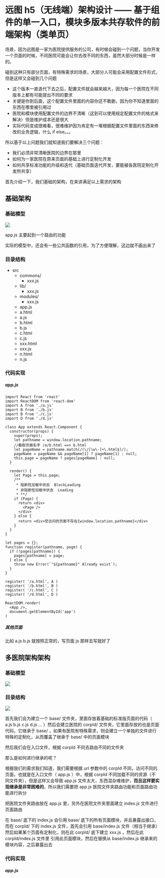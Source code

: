 # 远图 h5（无线端）架构设计 —— 基于组件的单一入口，模块多版本共存软件的前端架构（类单页）
场景，因为远图是一家为医院提供服务的公司，有时候会碰到一个问题，当你开发一个页面的时候，不同医院可能会让你去改不同的东西，虽然大部分时候是一样的。

碰到这种只有部分页面，有特殊需求的场景，大部分人可能会采用配置文件形式，但是这样又会碰到几个问题

* 这个版本一直迭代下去之后，配置文件就会越来越大，因为每一个医院在不同版本上都有可能提出不同的要求
* 关键是你到后面，这个配置文件里面的内容你还不敢删，因为你不知道里面的东西在哪里被引用过
* 医院和模块使用配置文件的边界不清晰（这到可以使用规定配置文件的格式来解决）但是维护成本还是很大
* 实际代码变成很难看，很难维护因为肯定有一堆根据配置文件里面的东西来修改的业务逻辑，什么 if else。。。

所以基于以上问题我们就知道我们要解决三个问题：

* 我们必须非常清晰医院的边界在那里
* 如何为一家医院在原来页面的基础上进行定制化开发
* 如何共享标准功能的升级和迭代（基础页面迭代开发，要能被各医院定制化开发所共享）

首先介绍一下，我们基础的架构，在来讲满足以上需求的架构

## 基础架构
### 基础模型
![](https://front-images.oss-cn-hangzhou.aliyuncs.com/i4/dbc216720ddd7ff499d44406e4523ed8-733-475.png)

app.js 主要起到一个路由的功能

实际的模型中，还会有一些公共函数的引用，为了方便理解，这边就不画出来了

### 目录结构
* src
	* commons/
		* xxx.js
	* lib/
		* xxx.js
	* modules/
		* xxx.js
	* app.js
	* a.html
	* a.js
	* b.html
	* b.js
	* c.html
	* c.js
	* xxx.html
	* xxx.js
	* n.html
	* n.js


### 代码实现
##### app.js
```
import React from 'react'
import ReactDOM from 'react-dom'
import A from './a.js'
import B from './b.js'
import B from './c.js'
import D from './d.js'

class App extends React.Component {
  constructor(props) {
    super(props);
    let pathname = window.location.pathname;
    //截取页面名字 /a/b.html ==> b.html
    let pageName = pathname.match(/(\/[\w\-]+\.html$)/);
    pageName = pageName && pageName[1] ? pageName[1] : null;
    this.page = pageName ? pages[pageName] : null;
  }

  render() {
    let Page = this.page;
    /**
     * 阻断性加载中状态  BlockLoading
     * 非阻断性加载中状态  Loading
     * **/
    if (Page) {
      return <div>
        <Page />
      </div>
    } else {
      return <div>您访问的页面不存在{window.location.pathname}</div>
    }
  }
}

let pages = {};
function register(pathname, page) {
  if (!pages[pathname]) {
    pages[pathname] = page;
  } else {
    throw new Error(`"${pathname}" Already exist`);
  }
}

register( '/a.html', A )
register( '/b.html', B )
register( '/c.html', C )
register( '/d.html', D )

ReactDOM.render(
  <App />,
  document.getElementById('app')
)

```	

##### 其他页面
比如 a.js b.js 就按照正常的，写页面 js 那样去写就好了

## 多医院架构架构
### 基础模型

![](https://front-images.oss-cn-hangzhou.aliyuncs.com/i4/cd84afca237278faf68b47edd78c113c-702-388.png)

### 目录结构
![](https://front-images.oss-cn-hangzhou.aliyuncs.com/i4/8c103fccc4ed723fc8f0a78ebce07460-306-270.jpg)

首先我们会为建立一个 base/ 文件夹，里面存放着基础的标准版页面的代码（ a.js b.js c.js d.js ... ）然后会建立医院的 corpId/ 文件夹，它里面存放的也是页面代码，它继承于 base/ ，如果有医院有特殊需求，则会建立一个单独的文件进行特殊的定制化，从而覆盖了继承于 base/ 中的页面模块

然后我们会在入口文件，根据 corpId 不同去路由不同的文件夹

那么是如何进行继承的呢？

根据我们的需求我们知道，我们需要根据 url 参数中的 corpId 不同，访问不同的页面，也就是在入口文件（ app.js ）中，根据 corpId 不同加载不同的资源（不同文件夹），但是这样又会导致 app.js 文件太大，东西混杂难维护，**而且这样要实现继承是非常困难的**，所以我们需要把 app.js 医院文件夹路由功能和页面路由功能进行拆分

把医院文件夹路由放在 app.js 里，另外在医院文件夹里面建立 index.js 文件进行页面路由

在 base/ 底下的 index.js 会引用 base/ 底下的所有页面模块，并且暴露出接口，而在 corpId/ 下的 index.js 文件，首先会引用 base/index.js 文件（相当于继承）然后如果某个页面有定制化，则在此 corpId/ 底下建立 xxx.js ，然后在此 corpId/index.js 文件里 引用此页面模块，然后在替换从 base/index.js 继承来的模块内容，之后暴露出去

### 代码实现
##### app.js

